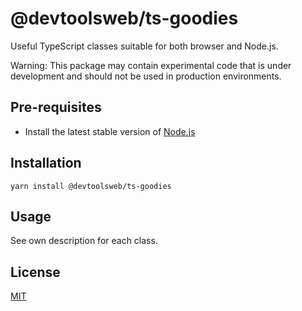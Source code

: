 # @devtoolsweb/ts-goodies

Useful TypeScript classes suitable for both browser and Node.js.

Warning: This package may contain experimental code that is under development and should not be used in production environments.

## Pre-requisites

- Install the latest stable version of [Node.js](https://nodejs.org/en/)

## Installation

```
yarn install @devtoolsweb/ts-goodies
```

## Usage

See own description for each class.

## License

[MIT](https://github.com/devtoolsweb/ts-goodies/blob/master/LICENSE)
